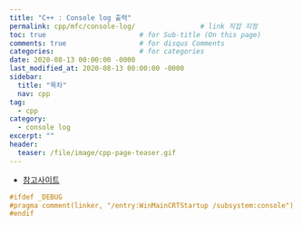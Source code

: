 ```yaml
---
title: "C++ : Console log 출력"
permalink: cpp/mfc/console-log/                # link 직접 지정
toc: true                       # for Sub-title (On this page)
comments: true                  # for disqus Comments
categories:                     # for categories
date: 2020-08-13 00:00:00 -0000
last_modified_at: 2020-08-13 00:00:00 -0000
sidebar:
  title: "목차"
  nav: cpp
tag:
  - cpp
category:
  - console log
excerpt: ""
header:
  teaser: /file/image/cpp-page-teaser.gif
---
```


* [참고사이트](https://memoryfilm.tistory.com/2)

```cpp
#ifdef _DEBUG
#pragma comment(linker, "/entry:WinMainCRTStartup /subsystem:console")
#endif
```